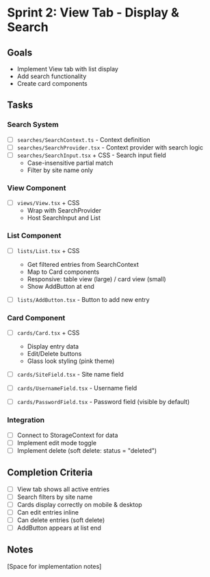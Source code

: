 # Sprint 2: View Tab - Display & Search

## Goals
- Implement View tab with list display
- Add search functionality
- Create card components

## Tasks

### Search System
- [ ] `searches/SearchContext.ts` - Context definition
- [ ] `searches/SearchProvider.tsx` - Context provider with search logic
- [ ] `searches/SearchInput.tsx` + CSS - Search input field
  - Case-insensitive partial match
  - Filter by site name only

### View Component
- [ ] `views/View.tsx` + CSS
  - Wrap with SearchProvider
  - Host SearchInput and List

### List Component
- [ ] `lists/List.tsx` + CSS
  - Get filtered entries from SearchContext
  - Map to Card components
  - Responsive: table view (large) / card view (small)
  - Show AddButton at end

- [ ] `lists/AddButton.tsx` - Button to add new entry

### Card Component
- [ ] `cards/Card.tsx` + CSS
  - Display entry data
  - Edit/Delete buttons
  - Glass look styling (pink theme)

- [ ] `cards/SiteField.tsx` - Site name field
- [ ] `cards/UsernameField.tsx` - Username field
- [ ] `cards/PasswordField.tsx` - Password field (visible by default)

### Integration
- [ ] Connect to StorageContext for data
- [ ] Implement edit mode toggle
- [ ] Implement delete (soft delete: status = "deleted")

## Completion Criteria
- [ ] View tab shows all active entries
- [ ] Search filters by site name
- [ ] Cards display correctly on mobile & desktop
- [ ] Can edit entries inline
- [ ] Can delete entries (soft delete)
- [ ] AddButton appears at list end

## Notes
[Space for implementation notes]
